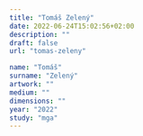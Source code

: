 ```yaml
---
title: "Tomáš Zelený"
date: 2022-06-24T15:02:56+02:00
description: ""
draft: false
url: "tomas-zeleny"

name: "Tomáš"
surname: "Zelený"
artwork: ""
medium: ""
dimensions: ""
year: "2022"
study: "mga"
---
```

